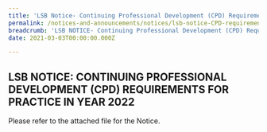 ```yaml
---
title: 'LSB Notice- Continuing Professional Development (CPD) Requirements for Practice in Year 2022'
permalink: /notices-and-announcements/notices/lsb-notice-CPD-requirements-for-practice-2022/
breadcrumb: 'LSB NOTICE- Continuing Professional Development (CPD) Requirements for Practice in Year 2022'
date: 2021-03-03T00:00:00.000Z

---
```



## LSB NOTICE: CONTINUING PROFESSIONAL DEVELOPMENT (CPD) REQUIREMENTS FOR PRACTICE IN YEAR 2022

Please refer to the attached file for the Notice. 


